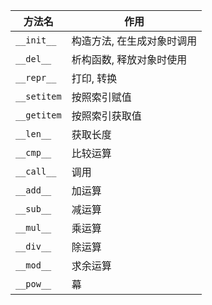 | 方法名         | 作用             |
|-------------|----------------|
| `__init__`  | 构造方法, 在生成对象时调用 |
| `__del__`   | 析构函数, 释放对象时使用  |
| `__repr__`  | 打印, 转换         |
| `__setitem` | 按照索引赋值         |
| `__getitem` | 按照索引获取值        |
| `__len__`   | 获取长度           |
| `__cmp__`   | 比较运算           |
| `__call__`  | 调用             |
| `__add__`   | 加运算            |
| `__sub__`   | 减运算            |
| `__mul__`   | 乘运算            |
| `__div__`   | 除运算            |
| `__mod__`   | 求余运算           |
| `__pow__`   | 幕              |
